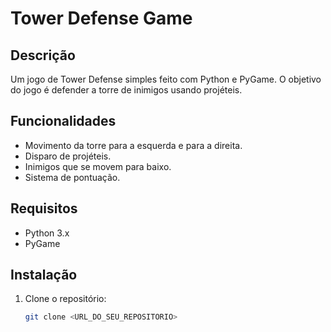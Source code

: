 # Tower Defense Game

## Descrição

Um jogo de Tower Defense simples feito com Python e PyGame. O objetivo do jogo é defender a torre de inimigos usando projéteis.

## Funcionalidades

- Movimento da torre para a esquerda e para a direita.
- Disparo de projéteis.
- Inimigos que se movem para baixo.
- Sistema de pontuação.

## Requisitos

- Python 3.x
- PyGame

## Instalação

1. Clone o repositório:
   ```bash
   git clone <URL_DO_SEU_REPOSITORIO>
